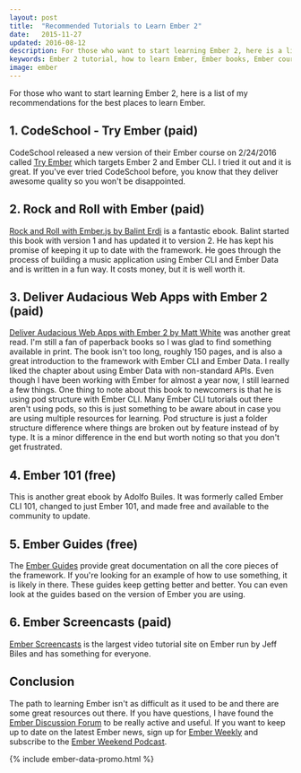 ```yaml
---
layout: post
title:  "Recommended Tutorials to Learn Ember 2"
date:   2015-11-27
updated: 2016-08-12
description: For those who want to start learning Ember 2, here is a list of my recommendations for the best places to learn Ember.
keywords: Ember 2 tutorial, how to learn Ember, Ember books, Ember courses, Ember tutorials, learning Ember, Ember 2, tutorial, Ember training, Ember tuts, learn Ember, EmberJS, Ember.js, Best places to learn Ember
image: ember
---
```


For those who want to start learning Ember 2, here is a list of my recommendations for the best places to learn Ember.

## 1. CodeSchool - Try Ember (paid)

CodeSchool released a new version of their Ember course on 2/24/2016 called [Try Ember](https://www.codeschool.com/courses/try-ember) which targets Ember 2 and Ember CLI. I tried it out and it is great. If you've ever tried CodeSchool before, you know that they deliver awesome quality so you won't be disappointed.

## 2. Rock and Roll with Ember (paid)

[Rock and Roll with Ember.js by Balint Erdi](http://balinterdi.com/rock-and-roll-with-emberjs/) is a fantastic ebook. Balint started this book with version 1 and has updated it to version 2. He has kept his promise of keeping it up to date with the framework. He goes through the process of building a music application using Ember CLI and Ember Data and is written in a fun way. It costs money, but it is well worth it.

## 3. Deliver Audacious Web Apps with Ember 2 (paid)

[Deliver Audacious Web Apps with Ember 2 by Matt White](http://smile.amazon.com/Deliver-Audacious-Web-Apps-Ember/dp/1680500783/ref=sr_1_1?ie=UTF8&qid=1448681789&sr=8-1&keywords=ember+js) was another great read. I'm still a fan of paperback books so I was glad to find something available in print. The book isn't too long, roughly 150 pages, and is also a great introduction to the framework with Ember CLI and Ember Data. I really liked the chapter about using Ember Data with non-standard APIs. Even though I have been working with Ember for almost a year now, I still learned a few things. One thing to note about this book to newcomers is that he is using pod structure with Ember CLI. Many Ember CLI tutorials out there aren't using pods, so this is just something to be aware about in case you are using multiple resources for learning. Pod structure is just a folder structure difference where things are broken out by feature instead of by type. It is a minor difference in the end but worth noting so that you don't get frustrated.

## 4. Ember 101 (free)

This is another great ebook by Adolfo Builes. It was formerly called Ember CLI 101, changed to just Ember 101, and made free and available to the community to update.

## 5. Ember Guides (free)

The [Ember Guides](http://guides.emberjs.com/) provide great documentation on all the core pieces of the framework. If you're looking for an example of how to use something, it is likely in there. These guides keep getting better and better. You can even look at the guides based on the version of Ember you are using.

## 6. Ember Screencasts (paid)

[Ember Screencasts](https://www.emberscreencasts.com/) is the largest video tutorial site on Ember run by Jeff Biles and has something for everyone.

## Conclusion

The path to learning Ember isn't as difficult as it used to be and there are some great resources out there. If you have questions, I have found the [Ember Discussion Forum](http://discuss.emberjs.com/) to be really active and useful. If you want to keep up to date on the latest Ember news, sign up for [Ember Weekly](http://emberweekly.com/) and subscribe to the [Ember Weekend Podcast](https://emberweekend.com/).

{% include ember-data-promo.html %}
